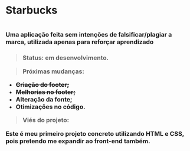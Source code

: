 <h1> Starbucks <h1/>
<h3> Uma aplicação feita sem intenções de falsificar/plagiar a marca, utilizada apenas para reforçar aprendizado<h3/>

> Status: em desenvolvimento.

> Próximas mudanças:
+ <strike>Criação do footer;</strike>
+ <strike>Melhorias no footer;</strike>
+ Alteração da fonte;
+ Otimizações no código.

> Viés do projeto:

Este é meu primeiro projeto concreto utilizando HTML e CSS, pois pretendo me expandir ao front-end também.